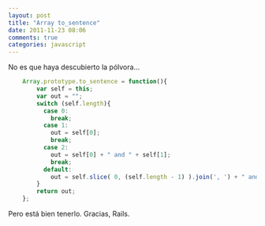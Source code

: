 ```yaml
---
layout: post
title: "Array to_sentence"
date: 2011-11-23 08:06
comments: true
categories: javascript
---
```

No es que haya descubierto la pólvora...

```javascript
	Array.prototype.to_sentence = function(){
		var self = this;
		var out = "";
		switch (self.length){
		  case 0:
		    break;
		  case 1:
		    out = self[0];
		    break;
		  case 2:
		    out = self[0] + " and " + self[1];
		    break;
		  default:
		    out = self.slice( 0, (self.length - 1) ).join(', ') + " and " + self[self.length - 1];
		}
		return out;
	};
```

Pero está bien tenerlo. Gracias, Rails.
